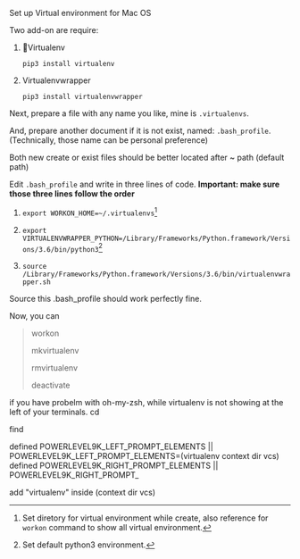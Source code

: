 Set up Virtual environment for Mac OS

Two add-on are require:

1. Virtualenv

   `pip3 install virtualenv`

2. Virtualenvwrapper 

   `pip3 install virtualenvwrapper`



Next, prepare a file with any name you like, mine is `.virtualenvs`.

And, prepare another document if it is not exist, named: `.bash_profile`. (Technically, those name can be personal preference)

Both new create or exist files should be better located after ~ path (default path)



Edit `.bash_profile` and write in three lines of code. **Important: make sure those three lines follow the order**

1. `export WORKON_HOME=~/.virtualenvs`[^1]

2. `export VIRTUALENVWRAPPER_PYTHON=/Library/Frameworks/Python.framework/Versions/3.6/bin/python3`[^2]

3. `source /Library/Frameworks/Python.framework/Versions/3.6/bin/virtualenvwrapper.sh`

   [^1]: Set diretory for virtual environment while create, also reference for  `workon` command to show all virtual environment.
   [^2]: Set default python3 environment.
   [^3]: Import and update virtualenvwrapper



Source this .bash_profile should work perfectly fine.

Now, you can

> workon
>
> mkvirtualenv
>
> rmvirtualenv
>
> deactivate  

if you have probelm with oh-my-zsh, while virtualenv is not showing at the left of your terminals. 
cd

find 

defined POWERLEVEL9K_LEFT_PROMPT_ELEMENTS || POWERLEVEL9K_LEFT_PROMPT_ELEMENTS=(virtualenv context dir vcs)
  defined POWERLEVEL9K_RIGHT_PROMPT_ELEMENTS || POWERLEVEL9K_RIGHT_PROMPT_

add "virtualenv" inside (context dir vcs) 



